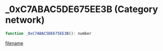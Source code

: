 # _0xC7ABAC5DE675EE3B (Category network)

```js
function _0xC7ABAC5DE675EE3B(): number
```

[filename](_0xC7ABAC5DE675EE3B_m.md ':include')